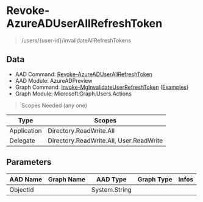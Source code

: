 # Revoke-AzureADUserAllRefreshToken

> /users/{user-id}/invalidateAllRefreshTokens

## Data

+ AAD Command: [Revoke-AzureADUserAllRefreshToken](https://docs.microsoft.com/en-us/powershell/module/AzureADPreview/Revoke-AzureADUserAllRefreshToken)
+ AAD Module: AzureADPreview
+ Graph Command: [Invoke-MgInvalidateUserRefreshToken](https://docs.microsoft.com/en-us/powershell/module/Microsoft.Graph.Users.Actions/Invoke-MgInvalidateUserRefreshToken) ([Examples](https://github.com/orgs/msgraph/discussions?discussions_q=Invoke-MgInvalidateUserRefreshToken))
+ Graph Module: Microsoft.Graph.Users.Actions

> Scopes Needed (any one)

|Type|Scopes|
|---|---|
|Application|Directory.ReadWrite.All|
|Delegate|Directory.ReadWrite.All, User.ReadWrite|

## Parameters

|AAD Name|Graph Name|AAD Type|Graph Type|Infos|
|---|---|---|---|---|
|ObjectId||System.String|||

